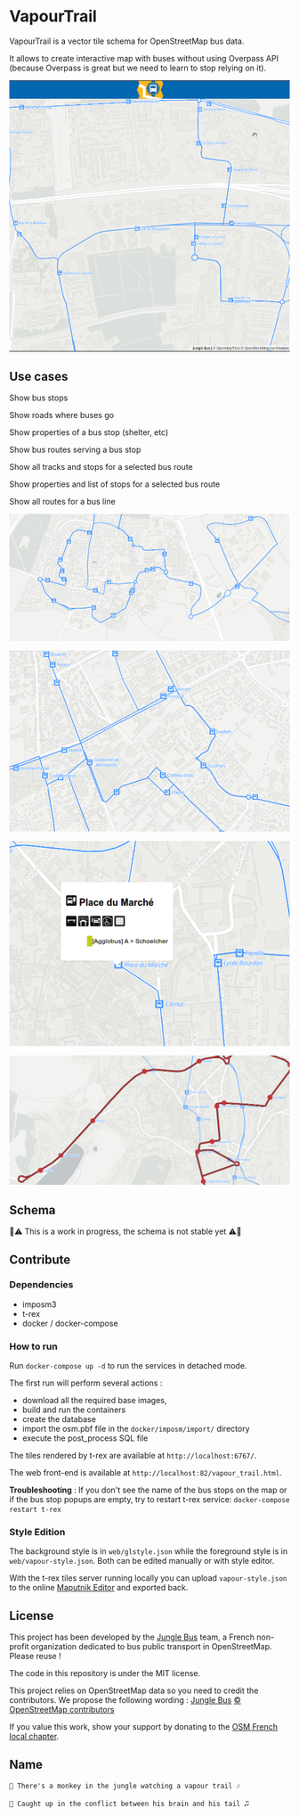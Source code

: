 # VapourTrail
VapourTrail is a vector tile schema for OpenStreetMap bus data.

It allows to create interactive map with buses without using Overpass API (because Overpass is great but we need to learn to stop relying on it).

![demo](img/demo.gif)

## Use cases

Show bus stops

Show roads where buses go

Show properties of a bus stop (shelter, etc)

Show bus routes serving a bus stop

Show all tracks and stops for a selected bus route

Show properties and list of stops for a selected bus route

Show all routes for a bus line

![where do the bus go](img/all_routes_and_stops.png)

![where do the bus go](img/all_route_and_stop.png)

![stop detail](img/stop_detail.png)

![route detail](img/route_detail.png)

## Schema

:construction::warning: This is a work in progress, the schema is not stable yet :warning::construction:

## Contribute
### Dependencies
* imposm3
* t-rex
* docker / docker-compose

### How to run
Run `docker-compose up -d` to run the services in detached mode.

The first run will perform several actions :

* download all the required base images,
* build and run the containers
* create the database
* import the osm.pbf file in the `docker/imposm/import/` directory
* execute the post_process SQL file

The tiles rendered by t-rex are available at `http://localhost:6767/`.

The web front-end is available at `http://localhost:82/vapour_trail.html`.

**Troubleshooting** : If you don't see the name of the bus stops on the map or if the bus stop popups are empty, try to restart t-rex service: `docker-compose restart t-rex`

### Style Edition
The background style is in `web/glstyle.json` while the foreground style is in `web/vapour-style.json`. Both can be edited manually or with style editor.

With the t-rex tiles server running locally you can upload `vapour-style.json` to the online [Maputnik Editor](http://editor.openmaptiles.org) and exported back.

## License

This project has been developed by the [Jungle Bus](http://junglebus.io/) team, a French non-profit organization dedicated to bus public transport in OpenStreetMap. Please reuse !

The code in this repository is under the MIT license.

This project relies on OpenStreetMap data so you need to credit the contributors. We propose the following wording :
    [Jungle Bus](http://junglebus.io/) [© OpenStreetMap contributors](http://www.openstreetmap.org/copyright)

If you value this work, show your support by donating to the [OSM French local chapter](http://openstreetmap.fr).

## Name
    🎼 There's a monkey in the jungle watching a vapour trail 🎶

    🎵 Caught up in the conflict between his brain and his tail 🎜

